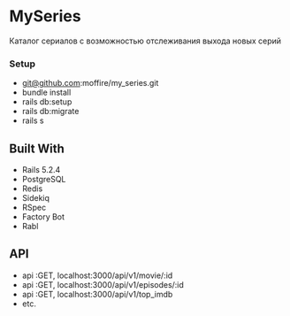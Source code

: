 # MySeries

Каталог сериалов с возможностью отслеживания выхода новых серий

### Setup

* git@github.com:moffire/my_series.git
* bundle install
* rails db:setup
* rails db:migrate
* rails s

## Built With

* Rails 5.2.4
* PostgreSQL
* Redis
* Sidekiq
* RSpec
* Factory Bot
* Rabl

## API
* api :GET, localhost:3000/api/v1/movie/:id
* api :GET, localhost:3000/api/v1/episodes/:id
* api :GET, localhost:3000/api/v1/top_imdb
* etc.
